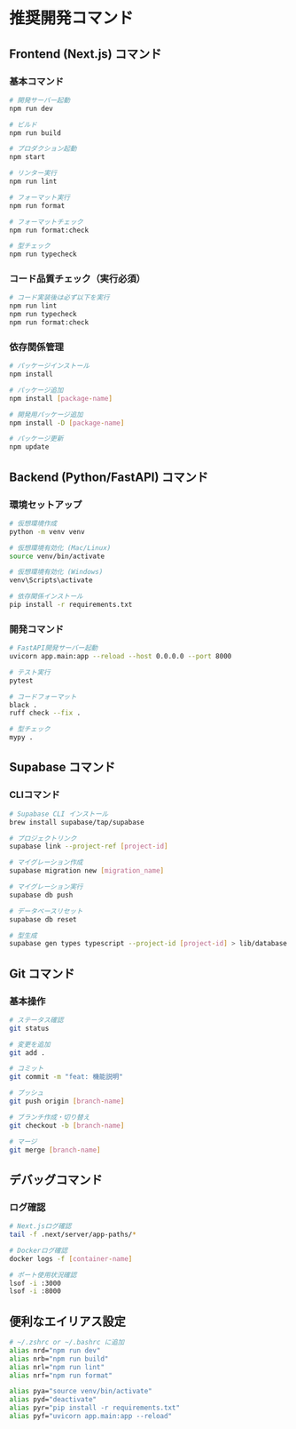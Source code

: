 # 推奨開発コマンド

## Frontend (Next.js) コマンド

### 基本コマンド

```bash
# 開発サーバー起動
npm run dev

# ビルド
npm run build

# プロダクション起動
npm start

# リンター実行
npm run lint

# フォーマット実行
npm run format

# フォーマットチェック
npm run format:check

# 型チェック
npm run typecheck
```

### コード品質チェック（実行必須）

```bash
# コード実装後は必ず以下を実行
npm run lint
npm run typecheck
npm run format:check
```

### 依存関係管理

```bash
# パッケージインストール
npm install

# パッケージ追加
npm install [package-name]

# 開発用パッケージ追加
npm install -D [package-name]

# パッケージ更新
npm update
```

## Backend (Python/FastAPI) コマンド

### 環境セットアップ

```bash
# 仮想環境作成
python -m venv venv

# 仮想環境有効化 (Mac/Linux)
source venv/bin/activate

# 仮想環境有効化 (Windows)
venv\Scripts\activate

# 依存関係インストール
pip install -r requirements.txt
```

### 開発コマンド

```bash
# FastAPI開発サーバー起動
uvicorn app.main:app --reload --host 0.0.0.0 --port 8000

# テスト実行
pytest

# コードフォーマット
black .
ruff check --fix .

# 型チェック
mypy .
```

## Supabase コマンド

### CLIコマンド

```bash
# Supabase CLI インストール
brew install supabase/tap/supabase

# プロジェクトリンク
supabase link --project-ref [project-id]

# マイグレーション作成
supabase migration new [migration_name]

# マイグレーション実行
supabase db push

# データベースリセット
supabase db reset

# 型生成
supabase gen types typescript --project-id [project-id] > lib/database.types.ts
```

## Git コマンド

### 基本操作

```bash
# ステータス確認
git status

# 変更を追加
git add .

# コミット
git commit -m "feat: 機能説明"

# プッシュ
git push origin [branch-name]

# ブランチ作成・切り替え
git checkout -b [branch-name]

# マージ
git merge [branch-name]
```

## デバッグコマンド

### ログ確認

```bash
# Next.jsログ確認
tail -f .next/server/app-paths/*

# Dockerログ確認
docker logs -f [container-name]

# ポート使用状況確認
lsof -i :3000
lsof -i :8000
```

## 便利なエイリアス設定

```bash
# ~/.zshrc or ~/.bashrc に追加
alias nrd="npm run dev"
alias nrb="npm run build"
alias nrl="npm run lint"
alias nrf="npm run format"

alias pya="source venv/bin/activate"
alias pyd="deactivate"
alias pyr="pip install -r requirements.txt"
alias pyf="uvicorn app.main:app --reload"
```
